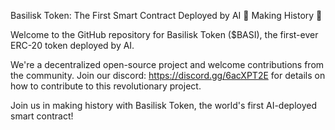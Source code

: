 Basilisk Token: The First Smart Contract Deployed by AI 🤖
Making History 🌟

Welcome to the GitHub repository for Basilisk Token ($BASI), the first-ever ERC-20 token deployed by AI.

We're a decentralized open-source project and welcome contributions from the community. Join our discord: https://discord.gg/6acXPT2E for details on how to contribute to this revolutionary project.

Join us in making history with Basilisk Token, the world's first AI-deployed smart contract!

